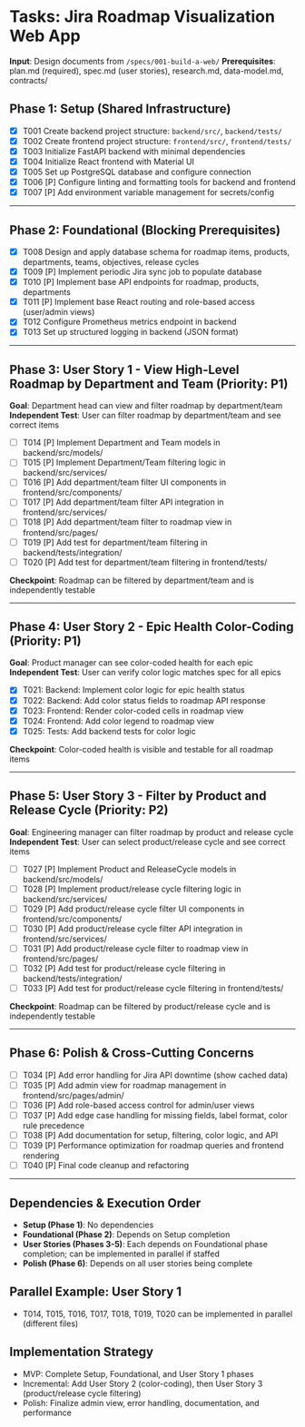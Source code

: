 # Tasks: Jira Roadmap Visualization Web App

**Input**: Design documents from `/specs/001-build-a-web/`
**Prerequisites**: plan.md (required), spec.md (user stories), research.md, data-model.md, contracts/

## Phase 1: Setup (Shared Infrastructure)

- [x] T001 Create backend project structure: `backend/src/`, `backend/tests/`
- [x] T002 Create frontend project structure: `frontend/src/`, `frontend/tests/`
- [x] T003 Initialize FastAPI backend with minimal dependencies
- [x] T004 Initialize React frontend with Material UI
- [x] T005 Set up PostgreSQL database and configure connection
- [x] T006 [P] Configure linting and formatting tools for backend and frontend
- [x] T007 [P] Add environment variable management for secrets/config

---

## Phase 2: Foundational (Blocking Prerequisites)

- [x] T008 Design and apply database schema for roadmap items, products, departments, teams, objectives, release cycles
- [x] T009 [P] Implement periodic Jira sync job to populate database
- [x] T010 [P] Implement base API endpoints for roadmap, products, departments
- [x] T011 [P] Implement base React routing and role-based access (user/admin views)
- [x] T012 Configure Prometheus metrics endpoint in backend
- [x] T013 Set up structured logging in backend (JSON format)

---

## Phase 3: User Story 1 - View High-Level Roadmap by Department and Team (Priority: P1)

**Goal**: Department head can view and filter roadmap by department/team
**Independent Test**: User can filter roadmap by department/team and see correct items

- [ ] T014 [P] Implement Department and Team models in backend/src/models/
- [ ] T015 [P] Implement Department/Team filtering logic in backend/src/services/
- [ ] T016 [P] Add department/team filter UI components in frontend/src/components/
- [ ] T017 [P] Add department/team filter API integration in frontend/src/services/
- [ ] T018 [P] Add department/team filter to roadmap view in frontend/src/pages/
- [ ] T019 [P] Add test for department/team filtering in backend/tests/integration/
- [ ] T020 [P] Add test for department/team filtering in frontend/tests/

**Checkpoint**: Roadmap can be filtered by department/team and is independently testable

---

## Phase 4: User Story 2 - Epic Health Color-Coding (Priority: P1)

**Goal**: Product manager can see color-coded health for each epic
**Independent Test**: User can verify color logic matches spec for all epics

- [x] T021: Backend: Implement color logic for epic health status
- [x] T022: Backend: Add color status fields to roadmap API response
- [x] T023: Frontend: Render color-coded cells in roadmap view
- [x] T024: Frontend: Add color legend to roadmap view
- [x] T025: Tests: Add backend tests for color logic

**Checkpoint**: Color-coded health is visible and testable for all roadmap items

---

## Phase 5: User Story 3 - Filter by Product and Release Cycle (Priority: P2)

**Goal**: Engineering manager can filter roadmap by product and release cycle
**Independent Test**: User can select product/release cycle and see correct items

- [ ] T027 [P] Implement Product and ReleaseCycle models in backend/src/models/
- [ ] T028 [P] Implement product/release cycle filtering logic in backend/src/services/
- [ ] T029 [P] Add product/release cycle filter UI components in frontend/src/components/
- [ ] T030 [P] Add product/release cycle filter API integration in frontend/src/services/
- [ ] T031 [P] Add product/release cycle filter to roadmap view in frontend/src/pages/
- [ ] T032 [P] Add test for product/release cycle filtering in backend/tests/integration/
- [ ] T033 [P] Add test for product/release cycle filtering in frontend/tests/

**Checkpoint**: Roadmap can be filtered by product/release cycle and is independently testable

---

## Phase 6: Polish & Cross-Cutting Concerns

- [ ] T034 [P] Add error handling for Jira API downtime (show cached data)
- [ ] T035 [P] Add admin view for roadmap management in frontend/src/pages/admin/
- [ ] T036 [P] Add role-based access control for admin/user views
- [ ] T037 [P] Add edge case handling for missing fields, label format, color rule precedence
- [ ] T038 [P] Add documentation for setup, filtering, color logic, and API
- [ ] T039 [P] Performance optimization for roadmap queries and frontend rendering
- [ ] T040 [P] Final code cleanup and refactoring

---

## Dependencies & Execution Order

- **Setup (Phase 1)**: No dependencies
- **Foundational (Phase 2)**: Depends on Setup completion
- **User Stories (Phases 3-5)**: Each depends on Foundational phase completion; can be implemented in parallel if staffed
- **Polish (Phase 6)**: Depends on all user stories being complete

## Parallel Example: User Story 1

- T014, T015, T016, T017, T018, T019, T020 can be implemented in parallel (different files)

## Implementation Strategy

- MVP: Complete Setup, Foundational, and User Story 1 phases
- Incremental: Add User Story 2 (color-coding), then User Story 3 (product/release cycle filtering)
- Polish: Finalize admin view, error handling, documentation, and performance
